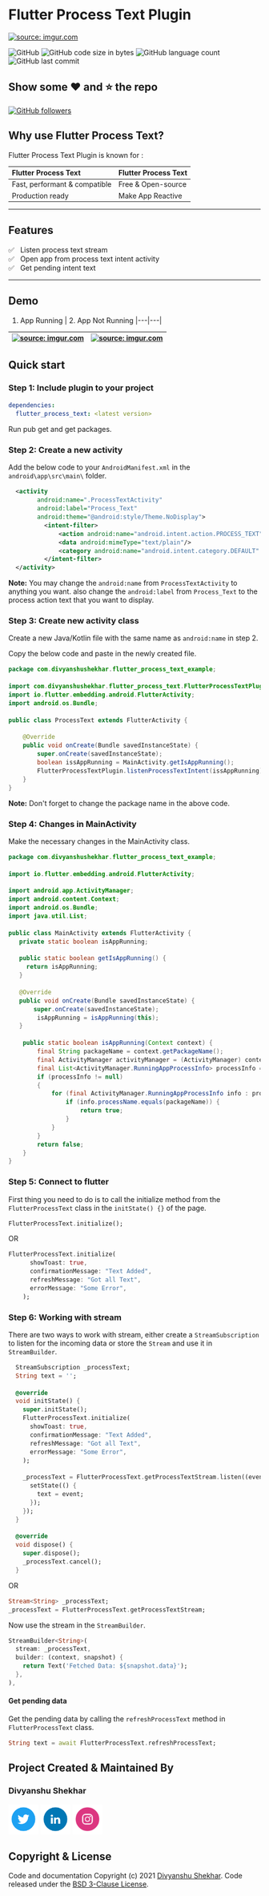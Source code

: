 # Flutter Process Text Plugin

<a href="https://imgur.com/Sy52KAT">
    <img src="https://i.imgur.com/Sy52KAT.png" title="source: imgur.com" />
</a>

![GitHub](https://img.shields.io/github/license/divshekhar/flutter_process_text?label=License&style=plastic) ![GitHub code size in bytes](https://img.shields.io/github/languages/code-size/divshekhar/flutter_process_text?style=plastic) ![GitHub language count](https://img.shields.io/github/languages/count/divshekhar/flutter_process_text?style=plastic) ![GitHub last commit](https://img.shields.io/github/last-commit/divshekhar/flutter_process_text?style=plastic)

## Show some :heart: and :star: the repo

[![GitHub followers](https://img.shields.io/github/followers/divshekhar.svg?style=social&label=Follow)](https://github.com/divshekhar/)

## Why use Flutter Process Text?

Flutter Process Text Plugin is known for :

| Flutter Process Text                                 | Flutter Process Text                          |
| :--------------------------------- | :-------------------------- |
| Fast, performant & compatible | Free & Open-source     |
| Production ready          | Make App Reactive |

---

## Features

✅ &nbsp; Listen process text stream </br>
✅ &nbsp; Open app from process text intent activity </br>
✅ &nbsp; Get pending intent text </br>

---

## Demo

1. App Running | 2. App Not Running
|---|---|

<a href="https://imgur.com/LNefWto"><img src="https://i.imgur.com/LNefWtol.gif" title="source: imgur.com" /></a> | <a href="https://imgur.com/61AdZwz"><img src="https://i.imgur.com/61AdZwzl.gif" title="source: imgur.com" /></a>
|---|---|


## Quick start

### Step 1: Include plugin to your project

```yaml
dependencies:
  flutter_process_text: <latest version>
```

Run pub get and get packages.

### Step 2: Create a new activity

Add the below code to your `AndroidManifest.xml` in the `android\app\src\main\` folder.

```xml
  <activity 
        android:name=".ProcessTextActivity" 
        android:label="Process_Text"
        android:theme="@android:style/Theme.NoDisplay">
          <intent-filter>
              <action android:name="android.intent.action.PROCESS_TEXT" />
              <data android:mimeType="text/plain"/>
              <category android:name="android.intent.category.DEFAULT" />
          </intent-filter>
  </activity>
```

**Note:** You may change the `android:name` from `ProcessTextActivity` to anything you want. also change the `android:label` from `Process_Text` to the process action text that you want to display.

### Step 3: Create new activity class

Create a new Java/Kotlin file with the same name as  `android:name` in step 2.

Copy the below code and paste in the newly created file.

```java
package com.divyanshushekhar.flutter_process_text_example;

import com.divyanshushekhar.flutter_process_text.FlutterProcessTextPlugin;
import io.flutter.embedding.android.FlutterActivity;
import android.os.Bundle;

public class ProcessText extends FlutterActivity {

    @Override
    public void onCreate(Bundle savedInstanceState) {
        super.onCreate(savedInstanceState);
        boolean issAppRunning = MainActivity.getIsAppRunning();
        FlutterProcessTextPlugin.listenProcessTextIntent(issAppRunning);
    }
}
```

**Note:** Don't forget to change the package name in the above code.

### Step 4: Changes in MainActivity

Make the necessary changes in the MainActivity class.

```java
package com.divyanshushekhar.flutter_process_text_example;

import io.flutter.embedding.android.FlutterActivity;

import android.app.ActivityManager;
import android.content.Context;
import android.os.Bundle;
import java.util.List;

public class MainActivity extends FlutterActivity {
   private static boolean isAppRunning;

   public static boolean getIsAppRunning() {
     return isAppRunning;
   }

   @Override
   public void onCreate(Bundle savedInstanceState) {
       super.onCreate(savedInstanceState);
        isAppRunning = isAppRunning(this);
   }

    public static boolean isAppRunning(Context context) {
        final String packageName = context.getPackageName();
        final ActivityManager activityManager = (ActivityManager) context.getSystemService(Context.ACTIVITY_SERVICE);
        final List<ActivityManager.RunningAppProcessInfo> processInfo = activityManager.getRunningAppProcesses();
        if (processInfo != null)
        {
            for (final ActivityManager.RunningAppProcessInfo info : processInfo) {
                if (info.processName.equals(packageName)) {
                    return true;
                }
            }
        }
        return false;
    }
}
```

### Step 5: Connect to flutter

First thing you need to do is to call the initialize method from the `FlutterProcessText` class in the `initState() {}` of the page.

```dart
FlutterProcessText.initialize();
```

OR

```dart
FlutterProcessText.initialize(
      showToast: true,
      confirmationMessage: "Text Added",
      refreshMessage: "Got all Text",
      errorMessage: "Some Error",
    );
```

### Step 6: Working with stream

There are two ways to work with stream, either create a `StreamSubscription` to listen for the incoming data or store the `Stream` and use it in `StreamBuilder`.

```dart
  StreamSubscription _processText;
  String text = '';

  @override
  void initState() {
    super.initState();
    FlutterProcessText.initialize(
      showToast: true,
      confirmationMessage: "Text Added",
      refreshMessage: "Got all Text",
      errorMessage: "Some Error",
    );

    _processText = FlutterProcessText.getProcessTextStream.listen((event) {
      setState(() {
        text = event;
      });
    });
  }

  @override
  void dispose() {
    super.dispose();
    _processText.cancel();
  }
```

OR

```dart
Stream<String> _processText;
_processText = FlutterProcessText.getProcessTextStream;
```

Now use the stream in the `StreamBuilder`.

```dart
StreamBuilder<String>(
  stream: _processText,
  builder: (context, snapshot) {
    return Text('Fetched Data: ${snapshot.data}');
  },
),
```

#### Get pending data

Get the pending data by calling the `refreshProcessText` method in `FlutterProcessText` class.

```dart
String text = await FlutterProcessText.refreshProcessText;
```

## Project Created & Maintained By

### Divyanshu Shekhar

<a href="https://twitter.com/dshekhar17"><img src="https://github.com/aritraroy/social-icons/blob/master/twitter-icon.png?raw=true" width="60"></a> <a href="https://in.linkedin.com/in/divyanshu-shekhar-a8a04a162"><img src="https://github.com/aritraroy/social-icons/blob/master/linkedin-icon.png?raw=true" width="60"></a> <a href="https://instagram.com/dshekhar17"><img src="https://github.com/aritraroy/social-icons/blob/master/instagram-icon.png?raw=true" width="60"></a>

## Copyright & License

Code and documentation Copyright (c) 2021 [Divyanshu Shekhar](https://divyanshushekhar.com). Code released under the [BSD 3-Clause License](./LICENSE).
